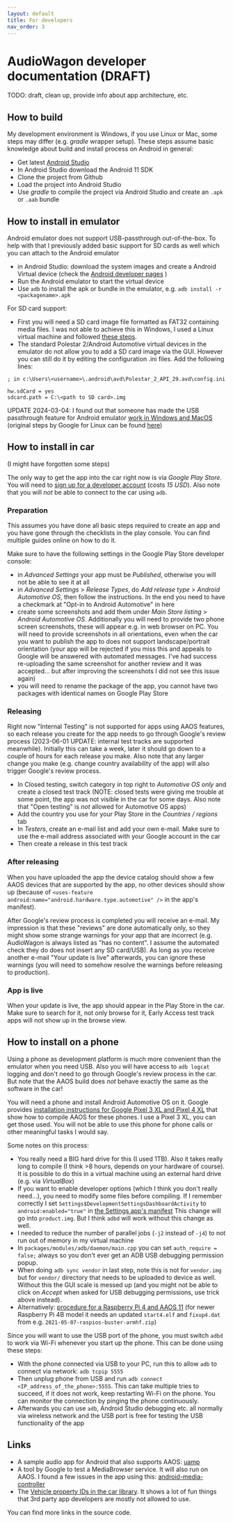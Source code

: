 ```yaml
---
layout: default
title: For developers
nav_order: 3
---
```


# AudioWagon developer documentation (DRAFT)

TODO: draft, clean up, provide info about app architecture, etc.


## How to build

My development environment is Windows, if you use Linux or Mac, some steps may differ (e.g. *gradle* wrapper setup).
These steps assume basic knowledge about build and install process on Android in general:

- Get latest [Android Studio](https://developer.android.com/studio)
- In Android Studio download the Android 11 SDK
- Clone the project from Github
- Load the project into Android Studio
- Use *gradle* to compile the project via Android Studio and create an `.apk` or `.aab` bundle


## How to install in emulator

Android emulator does not support USB-passthrough out-of-the-box. To help with that I previously added basic support
for SD cards as well which you can attach to the Android emulator

- in Android Studio: download the system images and create a Android Virtual
  device (check the [Android developer pages](https://developer.android.com/training/cars/testing#system-images) )
- Run the Android emulator to start the virtual device
- Use `adb` to install the apk or bundle in the emulator, e.g. `adb install -r <packagename>.apk`

For SD card support:

- First you will need a SD card image file formatted as FAT32 containing media files. I was not able to achieve this in
  Windows, I used a Linux virtual machine and followed [these steps](https://askubuntu.com/questions/667291/create-blank-disk-image-for-file-storage).
- The standard Polestar 2/Android Automotive virtual devices in the emulator do not allow you to add a SD card image via
  the GUI. However you can still do it by editing the configuration .ini files. Add the following lines:

```
; in c:\Users\<username>\.android\avd\Polestar_2_API_29.avd\config.ini

hw.sdCard = yes
sdcard.path = C:\<path to SD card>.img
```

UPDATE 2024-03-04: I found out that someone has made the USB passthrough feature for Android emulator
[work in Windows and MacOS](https://xdaforums.com/t/guide-build-mod-avd-kernel-android-10-11-12-13-rootavd-magisk-usb-passthrough-linux-windows-macos-google-play-store-api.4212719/)
(original steps by Google for Linux can be found [here](https://source.android.com/devices/automotive/start/passthrough))


## How to install in car

(I might have forgotten some steps)

The only way to get the app into the car right now is via *Google Play Store*. You will need to [sign up for a developer
account](https://play.google.com/console/u/0/signup) (costs *15 USD*). Also note that you will *not* be able to connect
to the car using `adb`.

### Preparation

This assumes you have done all basic steps required to create an app and you have gone through the checklists in the
play console. You can find multiple guides online on how to do it.

Make sure to have the following settings in the Google Play Store developer console:

- in *Advanced Settings* your app must be *Published*, otherwise you will not be able to see it at all
- in *Advanced Settings* > *Release Types*, do *Add release type* > *Android Automotive OS*, then follow the
  instructions. In the end you need to have a checkmark at "Opt-in to Android Automotive" in here
- create some screenshots and add them under *Main Store listing* > *Android Automotive OS*. Additionally you will need
  to provide two phone screen screenshots, these will appear e.g. in web browser on PC. You will need
  to provide screenshots in all orientations, even when the car you want to publish the app to does not support
  landscape/portrait orientation (your app will be rejected if you miss this and appeals to Google will be answered with
  automated messages. I've had success re-uploading the same screenshot for another review and it was
  accepted&hellip; but after improving the screenshots I did not see this issue again)
- you will need to rename the package of the app, you cannot have two packages with identical names on Google Play Store

### Releasing

Right now "Internal Testing" is not supported for apps using AAOS features, so each release you create for the app needs
to go through Google's review process (2023-06-01 UPDATE: internal test tracks are supported meanwhile). Initially this
can take a week, later it should go down to a couple of hours for each release you make. Also note that any larger
change you make (e.g. change country availability of the app) will also trigger Google's review process.

- In Closed testing, switch category in top right to *Automotive OS only* and create a closed test track (NOTE: closed
  tests were giving me trouble at some point, the app was not visible in the car for some days. Also note that "Open
  testing" is *not* allowed for Automotive OS apps)
- Add the country you use for your Play Store in the *Countries / regions* tab
- In *Testers*, create an e-mail list and add your own e-mail. Make sure to use the e-mail address associated with your
  Google account in the car
- Then create a release in this test track

### After releasing

When you have uploaded the app the device catalog should show a few AAOS devices that are supported by the app, no other
devices should show up (because of `<uses-feature android:name="android.hardware.type.automotive" />` in the app's
manifest).

After Google's review process is completed you will receive an e-mail. My impression is that these "reviews" are done
automatically only, so they might show some strange warnings for your app that are incorrect (e.g. AudioWagon is always
listed as "has no content". I assume the automated check they do does not insert any SD card/USB). As long as you
receive another e-mail "Your update is live" afterwards, you can ignore these warnings (you will need to somehow resolve
the warnings before releasing to production).

### App is live

When your update is live, the app should appear in the Play Store in the car. Make sure to search for it, not only
browse for it, Early Access test track apps will not show up in the browse view.


## How to install on a phone

Using a phone as development platform is much more convenient than the emulator when you need USB. Also you will have
access to `adb logcat` logging and don't need to go through Google's review process in the car. But note that the
AAOS build does *not* behave exactly the same as the software in the car!

You will need a phone and install Android Automotive OS on it. Google provides [installation instructions for Google
Pixel 3 XL and Pixel 4 XL](https://source.android.com/devices/automotive/start/pixelxl) that show how to compile AAOS
for these phones. I use a Pixel 3 XL, you can get those used. You will not be able to use this phone for phone calls or
other meaningful tasks I would say.

Some notes on this process:

- You really need a BIG hard drive for this (I used 1TB). Also it takes really long to compile (I think >8 hours,
  depends on your hardware of course). It is possible to do this in a virtual machine using an external hard drive (e.g.
  via *VirtualBox*)
- If you want to enable developer options (which I think you don't really need&hellip;), you need to modify some
  files before compiling. If I remember correctly I set `Settings$DevelopmentSettingsDashboardActivity` to
  `android:enabled="true"` in
  [the Settings app's manifest](https://android.googlesource.com/platform/packages/apps/Settings/+/master/AndroidManifest.xml)
  This change will go into `product.img`. But I think `adbd` will work without this change as well.
- I needed to reduce the number of parallel jobs (`-j2` instead of `-j4`) to not run out of memory in my virtual
  machine
- In `packages/modules/adb/daemon/main.cpp` you can set `auth_require = false;` always so you don't ever get an ADB USB
  debugging permission popup.
- When doing `adb sync vendor` in last step, note this is not for `vendor.img` but for `vendor/` directory that needs to
  be uploaded to device as well. Without this the GUI scale is messed up (and you might not be able to click on *Accept*
  when asked for USB debugging permissions, use trick above instead).
- Alternatively: [procedure for a Raspberry Pi 4 and AAOS
  11](https://medium.com/snapp-automotive/android-automotive-os-11-on-a-raspberry-pi-2abaa133f468) (for newer
  Raspberry Pi 4B model it needs an updated `start4.elf` and `fixup4.dat` from e.g.
  `2021-05-07-raspios-buster-armhf.zip`)

Since you will want to use the USB port of the phone, you must switch `adbd` to work via Wi-Fi whenever you start up the
phone. This can be done using these steps:

- With the phone connected via USB to your PC, run this to allow `adb` to connect via network: `adb tcpip 5555`
- Then unplug phone from USB and run `adb connect <IP_address_of_the_phone>:5555`. This can take multiple tries to
  succeed, if it does not work, keep restarting Wi-Fi on the phone. You can monitor the connection by pinging the
  phone continuously.
- Afterwards you can use `adb`, Android Studio debugging etc. all normally via wireless network and the USB port is free
  for testing the USB functionality of the app


## Links

- A sample audio app for Android that also supports AAOS: [uamp](https://github.com/android/uamp)
- A tool by Google to test a MediaBrowser service. It will also run on AAOS. I found a few issues in the app using this:
  [android-media-controller](https://github.com/googlesamples/android-media-controller)
- The [Vehicle property IDs in the car library](https://developer.android.com/reference/android/car/VehiclePropertyIds).
  It shows a lot of fun things that 3rd party app developers are mostly not allowed to use.

You can find more links in the source code.


